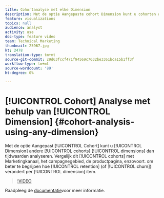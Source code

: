 ```yaml
---
title: Cohortanalyse met elke Dimension
description: Met de optie Aangepaste cohort Dimension kunt u cohorten analyseren met andere dimensies dan de tijd. Vergelijk cohorts per marketingkanaal, campagnegebied, productpagina, enz. om beter te begrijpen hoe het behoud (of het trekken) door afmetingspunt verandert.
feature: visualizations
topics: null
audience: analyst
activity: use
doc-type: feature video
team: Technical Marketing
thumbnail: 25967.jpg
kt: 2478
translation-type: tm+mt
source-git-commit: 29d63fccf471f94569c7632be3361bca15b1ff3f
workflow-type: tm+mt
source-wordcount: '89'
ht-degree: 0%

---
```



# [!UICONTROL Cohort] Analyse met behulp van [!UICONTROL Dimension] {#cohort-analysis-using-any-dimension}

Met de optie Aangepast [!UICONTROL Cohort] kunt u [!UICONTROL Dimension] andere [!UICONTROL cohorts] [!UICONTROL dimensions] dan tijdwaarden analyseren. Vergelijk dit [!UICONTROL cohorts] met Marketingkanaal, het campagnegebied, de productpagina, enzovoort. om beter te begrijpen hoe [!UICONTROL retention] (of [!UICONTROL churn]) verandert per [!UICONTROL dimension] item.

>[!VIDEO](https://video.tv.adobe.com/v/25967/?quality=12)

Raadpleeg de [documentatie](https://marketing.adobe.com/resources/help/en_US/analytics/analysis-workspace/cohort_analysis.html)voor meer informatie.
